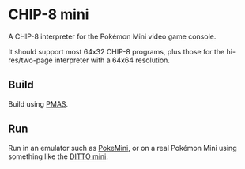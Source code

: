 # CHIP-8 mini

A CHIP-8 interpreter for the Pokémon Mini video game console.

It should support most 64x32 CHIP-8 programs, plus those for the hi-res/two-page interpreter with a 64x64 resolution.

## Build

Build using [PMAS](https://www.pokemon-mini.net/tools/pika-macro-assembler/).

## Run

Run in an emulator such as [PokeMini](https://www.pokemon-mini.net/tools/pokemini/), or on a real Pokémon Mini using something like the [DITTO mini](http://dittomini.com/).
